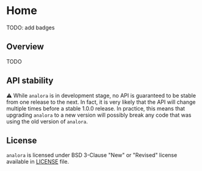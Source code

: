 # Home

 TODO: add badges

## Overview

TODO

## API stability

:warning: While `analora` is in development stage, no API is guaranteed to be stable from one
release to the next. In fact, it is very likely that the API will change multiple times before a
stable 1.0.0 release. In practice, this means that upgrading `analora` to a new version will
possibly break any code that was using the old version of `analora`.

## License

`analora` is licensed under BSD 3-Clause "New" or "Revised" license available
in [LICENSE](https://github.com/durandtibo/analora/blob/main/LICENSE) file.
